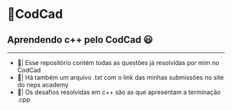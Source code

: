 # 🚀CodCad 
## Aprendendo c++ pelo CodCad 😃
---
* 📔| Esse repositório contém todas as questões já resolvidas por mim no CodCad
* 📔| Há também um arquivo .txt com o link das minhas submissões no site do neps academy
* 📔| Os desafios resolvidas em c++ são as que apresentam a terminação .cpp
